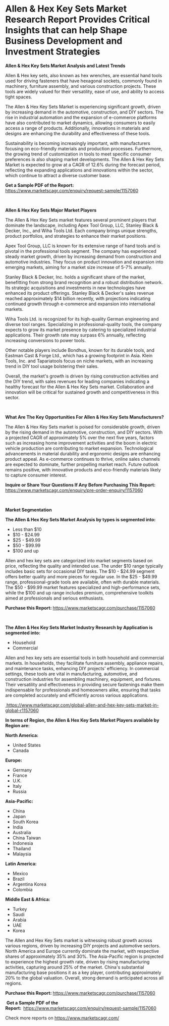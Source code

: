 <p><h1>Allen & Hex Key Sets Market Research Report Provides Critical Insights that can help Shape Business Development and Investment Strategies</h1></p><p><strong>Allen & Hex Key Sets Market Analysis and Latest Trends</strong></p>
<p><p>Allen & Hex key sets, also known as hex wrenches, are essential hand tools used for driving fasteners that have hexagonal sockets, commonly found in machinery, furniture assembly, and various construction projects. These tools are widely valued for their versatility, ease of use, and ability to access tight spaces.</p><p>The Allen & Hex Key Sets Market is experiencing significant growth, driven by increasing demand in the automotive, construction, and DIY sectors. The rise in industrial automation and the expansion of e-commerce platforms have also contributed to market dynamics, allowing consumers to easily access a range of products. Additionally, innovations in materials and designs are enhancing the durability and effectiveness of these tools.</p><p>Sustainability is becoming increasingly important, with manufacturers focusing on eco-friendly materials and production processes. Furthermore, the growing trend of customization in tools to meet specific consumer preferences is also shaping market developments. The Allen & Hex Key Sets Market is expected to grow at a CAGR of 12.6% during the forecast period, reflecting the expanding applications and innovations within the sector, which continue to attract a diverse customer base.</p></p>
<p><strong>Get a Sample PDF of the Report:&nbsp;</strong> <a href="https://www.marketscagr.com/enquiry/request-sample/1157060?utm_campaign=3266&utm_medium=2&utm_source=Github&utm_content=ia&utm_term=21032025&utm_id=allen-hex-key-sets">https://www.marketscagr.com/enquiry/request-sample/1157060</a></p>
<p>&nbsp;</p>
<p><strong>Allen & Hex Key Sets Major Market Players</strong></p>
<p><p>The Allen & Hex Key Sets market features several prominent players that dominate the landscape, including Apex Tool Group, LLC, Stanley Black & Decker, Inc., and Wiha Tools Ltd. Each company brings unique strengths, product portfolios, and strategies to enhance their market positions.</p><p>Apex Tool Group, LLC is known for its extensive range of hand tools and is pivotal in the professional tools segment. The company has experienced steady market growth, driven by increasing demand from construction and automotive industries. They focus on product innovation and expansion into emerging markets, aiming for a market size increase of 5-7% annually.</p><p>Stanley Black & Decker, Inc. holds a significant share of the market, benefitting from strong brand recognition and a robust distribution network. Its strategic acquisitions and investments in new technologies have enhanced its product offerings. Stanley Black & Decker's sales revenue reached approximately $14 billion recently, with projections indicating continued growth through e-commerce and expansion into international markets.</p><p>Wiha Tools Ltd. is recognized for its high-quality German engineering and diverse tool ranges. Specializing in professional-quality tools, the company expects to grow its market presence by catering to specialized industrial applications. Their growth rate may surpass 6% annually, reflecting increasing conversions to power tools.</p><p>Other notable players include Bondhus, known for its durable tools, and Eastman Cast & Forge Ltd., which has a growing footprint in Asia. Klein Tools, Inc. and Tapariatools focus on niche markets, with an increasing trend in DIY tool usage bolstering their sales.</p><p>Overall, the market's growth is driven by rising construction activities and the DIY trend, with sales revenues for leading companies indicating a healthy forecast for the Allen & Hex Key Sets market. Collaboration and innovation will be critical for sustained growth and competitiveness in this sector.</p></p>
<p>&nbsp;</p>
<p><strong>What Are The Key Opportunities For Allen & Hex Key Sets Manufacturers?</strong></p>
<p><p>The Allen & Hex Key Sets market is poised for considerable growth, driven by the rising demand in the automotive, construction, and DIY sectors. With a projected CAGR of approximately 5% over the next five years, factors such as increasing home improvement activities and the boom in electric vehicle production are contributing to market expansion. Technological advancements in material durability and ergonomic designs are enhancing product appeal. As e-commerce continues to thrive, online sales channels are expected to dominate, further propelling market reach. Future outlook remains positive, with innovative products and eco-friendly materials likely to capture consumer interest.</p></p>
<p><strong>Inquire or Share Your Questions If Any Before Purchasing This Report:</strong> <a href="https://www.marketscagr.com/enquiry/pre-order-enquiry/1157060?utm_campaign=3266&utm_medium=2&utm_source=Github&utm_content=ia&utm_term=21032025&utm_id=allen-hex-key-sets">https://www.marketscagr.com/enquiry/pre-order-enquiry/1157060</a></p>
<p>&nbsp;</p>
<p><strong>Market Segmentation</strong></p>
<p><strong>The Allen & Hex Key Sets Market Analysis by types is segmented into:</strong></p>
<p><ul><li>Less than $10</li><li>$10 - $24.99</li><li>$25 - $49.99</li><li>$50 - $99.99</li><li>$100 and up</li></ul></p>
<p><p>Allen and hex key sets are categorized into market segments based on price, reflecting the quality and intended use. The under $10 range typically includes basic sets for occasional DIY tasks. The $10 - $24.99 segment offers better quality and more pieces for regular use. In the $25 - $49.99 range, professional-grade tools are available, often with durable materials. The $50 - $99.99 market features specialized and high-performance sets, while the $100 and up range includes premium, comprehensive toolkits aimed at professionals and serious enthusiasts.</p></p>
<p><strong>Purchase this Report:&nbsp;</strong><a href="https://www.marketscagr.com/purchase/1157060?utm_campaign=3266&utm_medium=2&utm_source=Github&utm_content=ia&utm_term=21032025&utm_id=allen-hex-key-sets">https://www.marketscagr.com/purchase/1157060</a></p>
<p>&nbsp;</p>
<p><strong>The Allen & Hex Key Sets Market Industry Research by Application is segmented into:</strong></p>
<p><ul><li>Household</li><li>Commercial</li></ul></p>
<p><p>Allen and hex key sets are essential tools in both household and commercial markets. In households, they facilitate furniture assembly, appliance repairs, and maintenance tasks, enhancing DIY projects' efficiency. In commercial settings, these tools are vital in manufacturing, automotive, and construction industries for assembling machinery, equipment, and fixtures. Their versatility and effectiveness in providing secure fastenings make them indispensable for professionals and homeowners alike, ensuring that tasks are completed accurately and efficiently across various applications.</p></p>
<p><a href="https://www.marketscagr.com/global-allen-and-hex-key-sets-market-in-global-r1157060?utm_campaign=3266&utm_medium=2&utm_source=Github&utm_content=ia&utm_term=21032025&utm_id=allen-hex-key-sets">&nbsp;https://www.marketscagr.com/global-allen-and-hex-key-sets-market-in-global-r1157060</a></p>
<p><strong>In terms of Region, the Allen & Hex Key Sets Market Players available by Region are:</strong></p>
<p>
    <p> <strong> North America: </strong>
        <ul>
            <li>United States</li>
            <li>Canada</li>
        </ul>
        </p> 
    <p> <strong> Europe: </strong>
        <ul>
            <li>Germany</li>
            <li>France</li>
            <li>U.K.</li>
            <li>Italy</li>
            <li>Russia</li>
        </ul>
        </p> 
    <p> <strong> Asia-Pacific: </strong>
        <ul>
            <li>China</li>
            <li>Japan</li>
            <li>South Korea</li>
            <li>India</li>
            <li>Australia</li>
            <li>China Taiwan</li>
            <li>Indonesia</li>
            <li>Thailand</li>
            <li>Malaysia</li>
        </ul>
        </p> 
    <p> <strong> Latin America: </strong>
        <ul>
            <li>Mexico</li>
            <li>Brazil</li>
            <li>Argentina Korea</li>
            <li>Colombia</li>
        </ul>
        </p> 
    <p> <strong> Middle East & Africa: </strong>
        <ul>
            <li>Turkey</li>
            <li>Saudi</li>
            <li>Arabia</li>
            <li>UAE</li>
            <li>Korea</li>
        </ul>
    </p>
    </p>
<p><p>The Allen and Hex Key Sets market is witnessing robust growth across various regions, driven by increasing DIY projects and automotive sectors. North America and Europe currently dominate the market, with respective shares of approximately 35% and 30%. The Asia-Pacific region is projected to experience the highest growth rate, driven by rising manufacturing activities, capturing around 25% of the market. China's substantial manufacturing base positions it as a key player, contributing approximately 20% to the global valuation. Overall, strong demand is anticipated across all regions.</p></p>
<p><strong>Purchase this Report: </strong><a href="https://www.marketscagr.com/purchase/1157060?utm_campaign=3266&utm_medium=2&utm_source=Github&utm_content=ia&utm_term=21032025&utm_id=allen-hex-key-sets">https://www.marketscagr.com/purchase/1157060</a></p>
<p>&nbsp;<strong>Get a Sample PDF of the Report:&nbsp;&nbsp;</strong><a href="https://www.marketscagr.com/enquiry/request-sample/1157060?utm_campaign=3266&utm_medium=2&utm_source=Github&utm_content=ia&utm_term=21032025&utm_id=allen-hex-key-sets">https://www.marketscagr.com/enquiry/request-sample/1157060</a></p>
<p><strong></strong></p>
<p>Check more reports on <a href="https://www.marketscagr.com/?utm_campaign=3266&utm_medium=2&utm_source=Github&utm_content=ia&utm_term=21032025&utm_id=allen-hex-key-sets">https://www.marketscagr.com/</a></p>